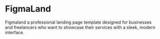 # FigmaLand
Figmaland a professional landing page template designed for businesses and freelancers who want to showcase their services with a sleek, modern interface.
